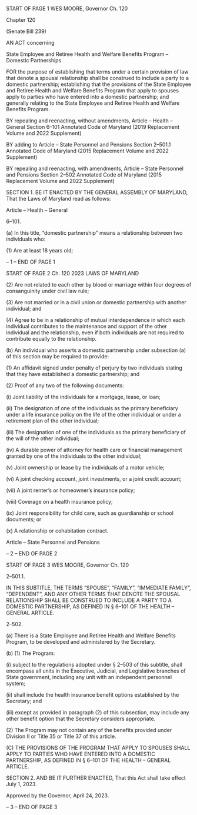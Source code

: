 START OF PAGE 1
WES MOORE, Governor Ch. 120

Chapter 120

(Senate Bill 239)

AN ACT concerning

State Employee and Retiree Health and Welfare Benefits Program – Domestic
Partnerships

FOR the purpose of establishing that terms under a certain provision of law that denote a
spousal relationship shall be construed to include a party to a domestic partnership;
establishing that the provisions of the State Employee and Retiree Health and
Welfare Benefits Program that apply to spouses apply to parties who have entered
into a domestic partnership; and generally relating to the State Employee and
Retiree Health and Welfare Benefits Program.

BY repealing and reenacting, without amendments,
Article – Health – General
Section 6–101
Annotated Code of Maryland
(2019 Replacement Volume and 2022 Supplement)

BY adding to
Article – State Personnel and Pensions
Section 2–501.1
Annotated Code of Maryland
(2015 Replacement Volume and 2022 Supplement)

BY repealing and reenacting, with amendments,
Article – State Personnel and Pensions
Section 2–502
Annotated Code of Maryland
(2015 Replacement Volume and 2022 Supplement)

SECTION 1. BE IT ENACTED BY THE GENERAL ASSEMBLY OF MARYLAND,
That the Laws of Maryland read as follows:

Article – Health – General

6–101.

(a) In this title, “domestic partnership” means a relationship between two
individuals who:

(1) Are at least 18 years old;

– 1 –
END OF PAGE 1

START OF PAGE 2
Ch. 120 2023 LAWS OF MARYLAND

(2) Are not related to each other by blood or marriage within four degrees
of consanguinity under civil law rule;

(3) Are not married or in a civil union or domestic partnership with another
individual; and

(4) Agree to be in a relationship of mutual interdependence in which each
individual contributes to the maintenance and support of the other individual and the
relationship, even if both individuals are not required to contribute equally to the
relationship.

(b) An individual who asserts a domestic partnership under subsection (a) of this
section may be required to provide:

(1) An affidavit signed under penalty of perjury by two individuals stating
that they have established a domestic partnership; and

(2) Proof of any two of the following documents:

(i) Joint liability of the individuals for a mortgage, lease, or loan;

(ii) The designation of one of the individuals as the primary
beneficiary under a life insurance policy on the life of the other individual or under a
retirement plan of the other individual;

(iii) The designation of one of the individuals as the primary
beneficiary of the will of the other individual;

(iv) A durable power of attorney for health care or financial
management granted by one of the individuals to the other individual;

(v) Joint ownership or lease by the individuals of a motor vehicle;

(vi) A joint checking account, joint investments, or a joint credit
account;

(vii) A joint renter’s or homeowner’s insurance policy;

(viii) Coverage on a health insurance policy;

(ix) Joint responsibility for child care, such as guardianship or school
documents; or

(x) A relationship or cohabitation contract.

Article – State Personnel and Pensions

– 2 –
END OF PAGE 2

START OF PAGE 3
WES MOORE, Governor Ch. 120

2–501.1.

IN THIS SUBTITLE, THE TERMS “SPOUSE”, “FAMILY”, “IMMEDIATE FAMILY”,
“DEPENDENT”, AND ANY OTHER TERMS THAT DENOTE THE SPOUSAL RELATIONSHIP
SHALL BE CONSTRUED TO INCLUDE A PARTY TO A DOMESTIC PARTNERSHIP, AS
DEFINED IN § 6–101 OF THE HEALTH – GENERAL ARTICLE.

2–502.

(a) There is a State Employee and Retiree Health and Welfare Benefits Program,
to be developed and administered by the Secretary.

(b) (1) The Program:

(i) subject to the regulations adopted under § 2–503 of this subtitle,
shall encompass all units in the Executive, Judicial, and Legislative branches of State
government, including any unit with an independent personnel system;

(ii) shall include the health insurance benefit options established by
the Secretary; and

(iii) except as provided in paragraph (2) of this subsection, may
include any other benefit option that the Secretary considers appropriate.

(2) The Program may not contain any of the benefits provided under
Division II or Title 35 or Title 37 of this article.

(C) THE PROVISIONS OF THE PROGRAM THAT APPLY TO SPOUSES SHALL
APPLY TO PARTIES WHO HAVE ENTERED INTO A DOMESTIC PARTNERSHIP, AS
DEFINED IN § 6–101 OF THE HEALTH – GENERAL ARTICLE.

SECTION 2. AND BE IT FURTHER ENACTED, That this Act shall take effect July
1, 2023.

Approved by the Governor, April 24, 2023.

– 3 –
END OF PAGE 3